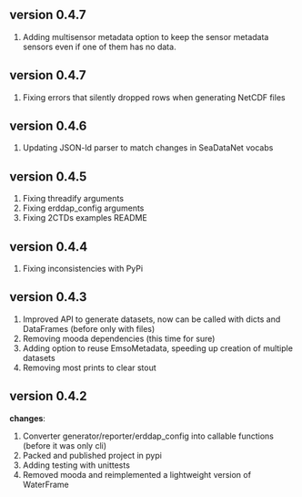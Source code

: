 ## version 0.4.7 ##
1. Adding multisensor metadata option to keep the sensor metadata sensors even if one of them has no data. 

## version 0.4.7 ##
1. Fixing errors that silently dropped rows when generating NetCDF files

## version 0.4.6 ##
1. Updating JSON-ld parser to match changes in SeaDataNet vocabs

## version 0.4.5 ##
1. Fixing threadify arguments
2. Fixing erddap_config arguments
3. Fixing 2CTDs examples README

## version 0.4.4 ##
1. Fixing inconsistencies with PyPi

## version 0.4.3 ##
1. Improved API to generate datasets, now can be called with dicts and DataFrames (before only with files)
2. Removing mooda dependencies (this time for sure)
3. Adding option to reuse EmsoMetadata, speeding up creation of multiple datasets
4. Removing most prints to clear stout

## version 0.4.2 ##

**changes**:
1. Converter generator/reporter/erddap_config into callable functions (before it was only cli)
2. Packed and published project in pypi
3. Adding testing with unittests
4. Removed mooda and reimplemented a lightweight version of WaterFrame